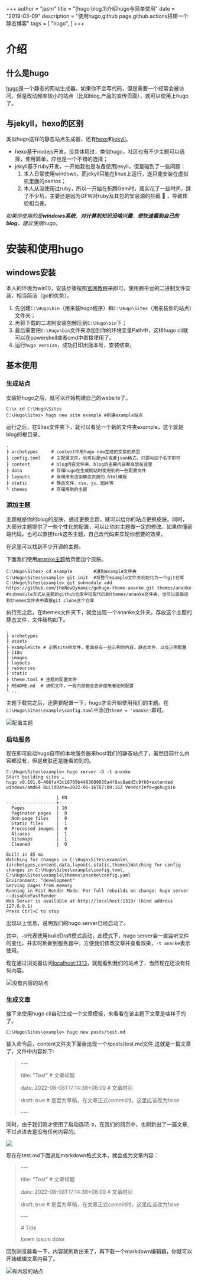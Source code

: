 +++
author = "jasm"
title = "[hugo blog.1]介绍hugo与简单使用"
date = "2019-03-09"
description = "使用hugo,github page,github actions搭建一个静态博客"
tags = [
  "hugo",
]
+++

# 介绍

## 什么是hugo
[hugo](https://gohugo.io/)是一个静态的网站生成器。如果你不会写代码，但是需要一个经常会被访问，但是改动频率较小的站点（比如blog,产品的宣传页面），就可以使用上hugo了。

## 与jekyll，hexo的区别
类似hugo这样的静态站点生成器，还有[hexo](https://hexo.bootcss.com/)和[jekyll](https://jekyllrb.com/)。
- hexo基于nodejs开发，没具体用过，类似hugo，社区也有不少主题可以选择，使用简单，应也是一个不错的选择；
- jekyll基于ruby开发，一开始我也是准备使用jekyll，但是碰到了一些问题：
    1. 本人日常使用windows，而jekyll只能在linux上运行，遂只能安装在虚拟机里面的centos；
    2. 本人从没使用过ruby，所以一开始在折腾Gem时，属实花了一些时间，踩了不少坑，主要还是因为GFW对ruby及其包的安装源的拦截 :fu: ，导致体验相当差。

*如果你使用的是**windows系统**，**对计算机知识没啥兴趣**，**想快速看到自己的blog**，建议使用hugo。*

# 安装和使用hugo

## windows安装
本人的环境为win10，安装步骤按照[官网教程](https://gohugo.io/getting-started/installing/)来即可，使用跨平台的二进制文件安装，相当简洁（go的优势）。
1. 先创建`C:\Hugo\bin`（用来装hugo程序）和`C:\Hugo\Sites`（用来装你的站点）文件夹；
2. 再将下载的二进制安装包解压到`C:\Hugo\bin`下；
3. 最后需要把`C:\Hugo\bin`文件夹添加到你的环境变量Path中，这样hugo cli就可以在powershell或者cmd中直接使用了。
4. 运行`hugo version`，成功打印出版本号，安装结束。

## 基本使用

### 生成站点
安装好hugo之后，就可以开始构建自己的website了。

```
C:\> cd C:\Hugo\Sites
C:\Hugo\Sites> hugo new site example #新建example站点 
```

运行之后，在Sites文件夹下，就可以看见一个新的文件夹example，这个就是blog的根目录。

```
.
├ archetypes     # content中用hugo new生成的文章的原型
├ config.toml    # 主配置文件，也可以是yml或者json格式，只要叫这个名字即可
├ content        # blog内容文件夹，blog的主要内容都会放在这里
├ data           # 存储hugo在生成网站时使用到的一些配置文件
├ layouts        # 存储用来渲染静态页面的.html模板
├ static         # 静态文件，css，js，图片等
└ themes         # 存储用到的主题

```

### 添加主题
主题就是你的blog的皮肤，通过更换主题，就可以给你的站点更换皮肤。同时，大部分主题提供了一些个性化的配置，可以让你对主题做一定的修改。如果你懂前端代码，也可以直接fork这些主题，自己改代码来实现你想要的效果。

在[这里](https://themes.gohugo.io/)可以找到不少开源的主题。

下面我们使用[ananke主题](https://themes.gohugo.io/themes/gohugo-theme-ananke/)给页面加个皮肤。

```
C:\Hugo\Sites> cd example        #进到example文件夹
C:\Hugo\Sites\example> git init  #将整个example文件夹初始化为一个git仓库
C:\Hugo\Sites\example> git submodule add https://github.com/theNewDynamic/gohugo-theme-ananke.git themes/ananke  #submodule方式从主题的github仓库中拉取代码到themes/ananke文件夹，也可以直接进到themes文件夹中直接git clone这个仓库
```
执行完之后，在themes文件夹下，就会出现一个ananke文件夹，存放这个主题的静态文件，文件结构如下。

```
.
├ archetypes    
├ assets
├ exampleSite # 示例site的文件，里面会有一些示例的内容，静态文件，以及示例配置
├ i18n
├ images
├ layouts
├ resources
├ static    
├ theme.toml # 主题的配置文件
├ README.md  # 说明文件，一般内部都会告诉使用者如何配置
└ ...
```
主题下载完之后，还需要配置一下，hugo才会开始使用我们的主题。在`C:\Hugo\Sites\example\config.toml`中添加`theme = 'ananke'`即可。

![配置主题](/images/config_theme.png)

### 启动服务
现在即可启动hugo自带的本地服务器来host我们的静态站点了，虽然目前什么内容都没有，但是皮肤还是能看的到的。

```
C:\Hugo\Sites\example> hugo server -D -t ananke
Start building sites … 
hugo v0.101.0-466fa43c16709b4483689930a4f9ac8add5c9f66+extended windows/amd64 BuildDate=2022-06-16T07:09:16Z VendorInfo=gohugoio

                   | EN  
-------------------+-----
  Pages            | 10
  Paginator pages  |  0
  Non-page files   |  0
  Static files     |  1
  Processed images |  0
  Aliases          |  1
  Sitemaps         |  1
  Cleaned          |  0

Built in 85 ms
Watching for changes in C:\Hugo\Sites\example\{archetypes,content,data,layouts,static,themes}Watching for config changes in C:\Hugo\Sites\example\config.toml, C:\Hugo\Sites\example\themes\ananke\config.yaml
Environment: "development"
Serving pages from memory
Running in Fast Render Mode. For full rebuilds on change: hugo server --disableFastRender    
Web Server is available at http://localhost:1313/ (bind address 127.0.0.1)
Press Ctrl+C to stop
```

出现以上信息，说明我们的hugo server已经启动了。

其中，`-D`代表使用buildDraft模式启动，此模式下，hugo server会一直监听文件的变化，并实时刷新到服务器中，方便我们修改文章并查看效果，`-t ananke`表示使用。

现在通过浏览器访问[localhost:1313](http://localhost:1313/)，就能看到我们的站点了，当然现在还没有任何内容。

![没有内容的站点](/images/originsite.png)

### 生成文章
接下来使用hugo cli自动生成一个文章模板，来看看在该主题下文章是啥样子的了。

```
C:\Hugo\Sites\example> hugo new posts/test.md
```

输入命令后，content文件夹下面会出现一个/posts/test.md文件,这就是一篇文章了，文件中内容如下:
 
> \-\-\-
> 
> title: "Test" # 文章标题
> 
> date: 2022-08-08T17:14:38+08:00 # 文章时间
> 
> draft: true # 是否为草稿，在文章正式commit时，这里应该改为false
> 
> \-\-\-

同时，由于我们刚才使用了启动选项`-D`，在我们的网页中，也刷新出了一篇文章,不过点进去是没有任何内容的。

![](/images/with_test_post.png)

现在在test.md下面追加markdown格式文本，就会成为文章内容：

> \-\-\-
> 
> title: "Test" # 文章标题
> 
> date: 2022-08-08T17:14:38+08:00 # 文章时间
> 
> draft: true # 是否为草稿，在文章正式commit时，这里应该改为false
>
> \-\-\-
> 
> \# Title
> 
> lorem ipsum dolor

回到浏览器看一下，内容就刷新出来了，再下载一个markdown编辑器，你就可以开始编辑文章内容了。

![有内容的站点](/images/with_content.png)
